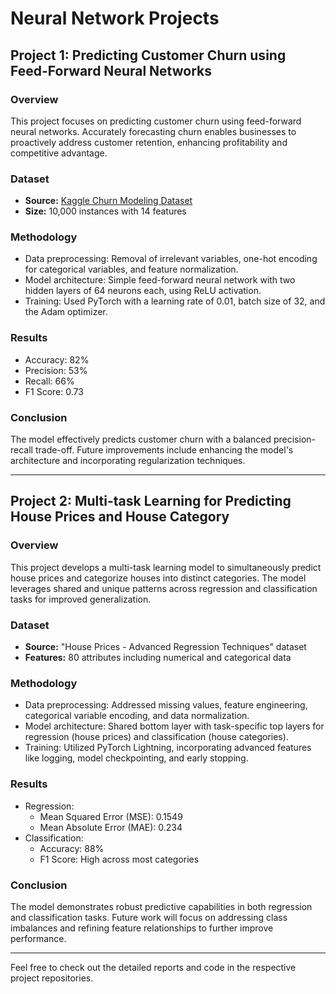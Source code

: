 # Neural Network Projects

## Project 1: Predicting Customer Churn using Feed-Forward Neural Networks

### Overview
This project focuses on predicting customer churn using feed-forward neural networks. Accurately forecasting churn enables businesses to proactively address customer retention, enhancing profitability and competitive advantage.

### Dataset
- **Source:** [Kaggle Churn Modeling Dataset](https://www.kaggle.com/datasets/shubh0799/churn-modelling/data)
- **Size:** 10,000 instances with 14 features

### Methodology
- Data preprocessing: Removal of irrelevant variables, one-hot encoding for categorical variables, and feature normalization.
- Model architecture: Simple feed-forward neural network with two hidden layers of 64 neurons each, using ReLU activation.
- Training: Used PyTorch with a learning rate of 0.01, batch size of 32, and the Adam optimizer.

### Results
- Accuracy: 82%
- Precision: 53%
- Recall: 66%
- F1 Score: 0.73

### Conclusion
The model effectively predicts customer churn with a balanced precision-recall trade-off. Future improvements include enhancing the model's architecture and incorporating regularization techniques.

---

## Project 2: Multi-task Learning for Predicting House Prices and House Category

### Overview
This project develops a multi-task learning model to simultaneously predict house prices and categorize houses into distinct categories. The model leverages shared and unique patterns across regression and classification tasks for improved generalization.

### Dataset
- **Source:** "House Prices - Advanced Regression Techniques" dataset
- **Features:** 80 attributes including numerical and categorical data

### Methodology
- Data preprocessing: Addressed missing values, feature engineering, categorical variable encoding, and data normalization.
- Model architecture: Shared bottom layer with task-specific top layers for regression (house prices) and classification (house categories).
- Training: Utilized PyTorch Lightning, incorporating advanced features like logging, model checkpointing, and early stopping.

### Results
- Regression:
  - Mean Squared Error (MSE): 0.1549
  - Mean Absolute Error (MAE): 0.234
- Classification:
  - Accuracy: 88%
  - F1 Score: High across most categories

### Conclusion
The model demonstrates robust predictive capabilities in both regression and classification tasks. Future work will focus on addressing class imbalances and refining feature relationships to further improve performance.

---

Feel free to check out the detailed reports and code in the respective project repositories.
